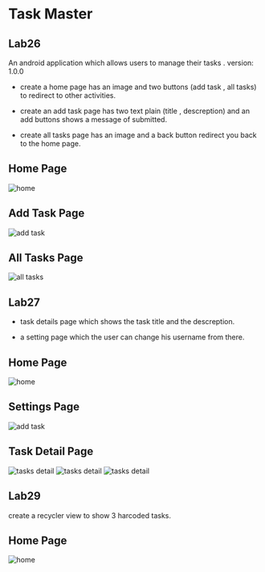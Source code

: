 # Task Master

## Lab26

An android application which allows users to manage their tasks . version: 1.0.0

- create a home page has an image and two buttons (add task , all tasks) to redirect to other activities.

- create an add task page has two text plain (title , descreption) and an add buttons shows a message of submitted.

- create all tasks page has an image and a back button redirect you back to the home page.

## Home Page
![home](screenshots/home.png)

## Add Task Page
![add task](screenshots/addtask.png)

## All Tasks Page
![all tasks](screenshots/alltasks.png)


## Lab27

- task details page which shows the task title and the descreption.

- a setting page which the user can change his username from there.

## Home Page
![home](screenshots/home27.png)

## Settings Page
![add task](screenshots/settings.png)

## Task Detail Page

![tasks detail](screenshots/task1.png)
![tasks detail](screenshots/task2.png)
![tasks detail](screenshots/task3.png)

## Lab29

create a recycler view to show 3 harcoded tasks.

## Home Page
![home](screenshots/lab29.png)

